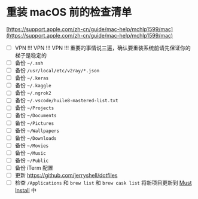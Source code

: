 # 重装 macOS 前的检查清单

[https://support.apple.com/zh-cn/guide/mac-help/mchlp1599/mac](https://support.apple.com/zh-cn/guide/mac-help/mchlp1599/mac)

- [ ] VPN !!! VPN !!! VPN !!! 重要的事情说三遍，确认要重装系统前请先保证你的梯子是稳定的
- [ ] 备份 `~/.ssh`
- [ ] 备份 `/usr/local/etc/v2ray/*.json`
- [ ] 备份 `~/.keras`
- [ ] 备份 `~/.kaggle`
- [ ] 备份 `~/.ngrok2`
- [ ] 备份 `~/.vscode/huile8-mastered-list.txt`
- [ ] 备份 `~/Projects`
- [ ] 备份 `~/Documents`
- [ ] 备份 `~/Pictures`
- [ ] 备份 `~/Wallpapers`
- [ ] 备份 `~/Downloads`
- [ ] 备份 `~/Movies`
- [ ] 备份 `~/Music`
- [ ] 备份 `~/Public`
- [ ] 备份 iTerm 配置
- [ ] 更新 https://github.com/jerryshell/dotfiles
- [ ] 检查 `/Applications` 和 `brew list` 和 `brew cask list` 将新项目更新到 [Must Install](must-install/must-install.md) 中
